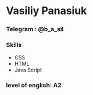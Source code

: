 # Vasiliy Panasiuk
### Telegram : @b_a_sil

### Skills
- CSS
- HTML
- Java Script

### level of english: A2